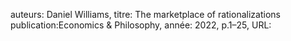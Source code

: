 auteurs: Daniel Williams, 
titre: The marketplace of rationalizations
publication:Economics & Philosophy, 
année: 2022, 
p.1–25,
URL: 

